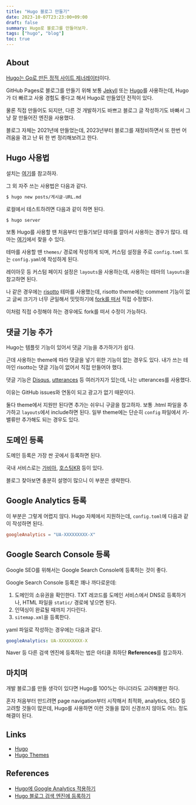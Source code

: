 ```yaml
---
title: "Hugo 블로그 만들기"
date: 2023-10-07T23:23:00+09:00
draft: false
summary: Hugo로 블로그를 만들어보자.
tags: ["hugo", "blog"]
toc: true
---
```


## About

[Hugo는 Go로 만든 정적 사이트 제너레이터](https://gohugo.io/about/what-is-hugo/)이다.

GitHub Pages로 블로그를 만들기 위해 보통 [Jekyll](https://jekyllrb.com/) 또는 [Hugo](https://gohugo.io/)를 사용하는데, Hugo가 더 빠르고 사용 경험도 좋다고 해서 Hugo로 만들었던 전적이 있다.

물론 직접 만들어도 되지만, 다른 것 개발하기도 바쁘고 블로그 글 작성하기도 바빠서 그냥 잘 만들어진 엔진을 사용했다.

블로그 자체는 2021년에 만들었는데, 2023년부터 블로그를 재정비하면서 또 한번 어려움을 겪고 난 뒤 한 번 정리해보려고 한다.

## Hugo 사용법

설치는 [여기](https://gohugo.io/installation/)를 참고하자.

그 외 자주 쓰는 사용법은 다음과 같다.

```bash
$ hugo new posts/게시글-URL.md
```

로컬에서 테스트하려면 다음과 같이 하면 된다.

```bash
$ hugo server
```

보통 Hugo를 사용할 땐 처음부터 만들기보단 테마를 깔아서 사용하는 경우가 많다. 테마는 [여기](https://themes.gohugo.io/)에서 찾을 수 있다.

테마를 사용할 땐 `themes/` 경로에 작성하게 되며, 커스텀 설정을 주로 `config.toml` 또는 `config.yaml`에 작성하게 된다.

레이아웃 등 커스텀 페이지 설정은 `layouts`을 사용하는데, 사용하는 테마의 `layouts`을 참고하면 된다.

나 같은 경우에는 [risotto](https://github.com/joeroe/risotto) 테마를 사용했는데, risotto theme에는 comment 기능이 없고 글씨 크기가 너무 균일해서 밋밋하기에 [fork를 떠서](https://github.com/litsynp/risotto) 직접 수정했다.

이처럼 직접 수정해야 하는 경우에도 fork를 떠서 수정이 가능하다.


## 댓글 기능 추가

Hugo는 템플릿 기능이 있어서 댓글 기능을 추가하기가 쉽다.

근데 사용하는 theme에 따라 댓글을 넣기 위한 기능이 없는 경우도 있다. 내가 쓰는 테마인 risotto는 댓글 기능이 없어서 직접 만들어야 했다.

댓글 기능은 [Disqus](https://disqus.com/), [utterances](https://utteranc.es/) 등 여러가지가 있는데, 나는 utterances를 사용했다.

이유는 GitHub issues와 연동이 되고 광고가 없기 때문이다.

둘다 theme에서 지원만 된다면 추가는 쉬우니 구글을 참고하자. 보통 .html 파일을 추가하고 `layouts`에서 include하면 된다. 일부 theme에는 단순히 `config` 파일에서 키-밸류만 추가해도 되는 경우도 있다.


## 도메인 등록

도메인 등록은 가장 싼 곳에서 등록하면 된다.

국내 서비스로는 [가비아](https://www.gabia.com/), [호스팅KR](https://www.hosting.kr/) 등이 있다.

블로그 찾아보면 충분히 설명이 많으니 이 부분은 생략한다.


## Google Analytics 등록

이 부분은 그렇게 어렵지 않다. Hugo 자체에서 지원하는데, `config.toml`에 다음과 같이 작성하면 된다.

```toml
googleAnalytics = "UA-XXXXXXXXX-X"
```


## Google Search Console 등록

Google SEO를 위해서는 Google Search Console에 등록하는 것이 좋다.

Google Search Console 등록은 꽤나 까다로운데:

1. 도메인의 소유권을 확인한다. TXT 레코드를 도메인 서비스에서 DNS로 등록하거나, HTML 파일을 `static/` 경로에 넣으면 된다.
2. 인덱싱이 완료될 때까지 기다린다.
3. `sitemap.xml`을 등록한다.


yaml 파일로 작성하는 경우에는 다음과 같다.

```yaml
googleAnalytics: UA-XXXXXXXXX-X
```

Naver 등 다른 검색 엔진에 등록하는 법은 아티클 최하단 **References**를 참고하자.


## 마치며

개발 블로그를 만들 생각이 있다면 Hugo를 100%는 아니더라도 고려해볼만 하다.

혼자 처음부터 만드려면 page navigation부터 시작해서 최적화, analytics, SEO 등 고려할 것들이 많은데, Hugo를 사용하면 이런 것들을 많이 신경쓰지 않아도 어느 정도 해결이 된다.


## Links

- [Hugo](https://gohugo.io/)
- [Hugo Themes](https://themes.gohugo.io/)

## References

- [Hugo에 Google Analytics 적용하기](https://kimmj.github.io/hugo/google-analytics/)
- [Hugo 블로그 검색 엔진에 등록하기](https://ence2.github.io/2020/11/hugo-%EB%B8%94%EB%A1%9C%EA%B7%B8-%EA%B2%80%EC%83%89-%EC%97%94%EC%A7%84%EC%97%90-%EB%93%B1%EB%A1%9D%ED%95%98%EA%B8%B0/)
